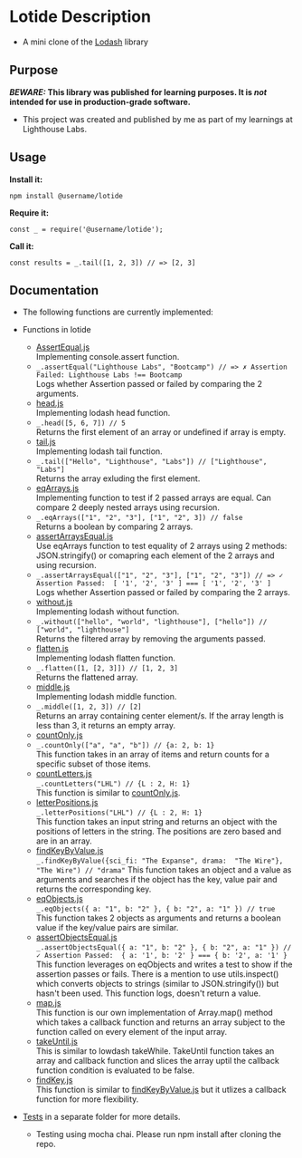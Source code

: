 # Lotide Description
* A mini clone of the [Lodash](https://lodash.com) library

## Purpose

**_BEWARE:_ This library was published for learning purposes. It is _not_ intended for use in production-grade software.**

* This project was created and published by me as part of my learnings at Lighthouse Labs.

## Usage

**Install it:**

`npm install @username/lotide`

**Require it:**

`const _ = require('@username/lotide');`

**Call it:**

`const results = _.tail([1, 2, 3]) // => [2, 3]`

## Documentation

* The following functions are currently implemented:

* Functions in lotide
  * [AssertEqual.js](/assertEqual.js) <br />
  Implementing console.assert function. <br />
  * `_.assertEqual("Lighthouse Labs", "Bootcamp") // => ✗ Assertion Failed: Lighthouse Labs !== Bootcamp` <br />
  Logs whether Assertion passed or failed by comparing the 2 arguments.
  * [head.js](/head.js)<br />
  Implementing lodash head function.
  * `_.head([5, 6, 7]) // 5` <br />
  Returns the first element of an array or undefined if array is empty.
  * [tail.js](/tail.js)<br />
  Implementing lodash tail function.
  * `_.tail(["Hello", "Lighthouse", "Labs"]) // ["Lighthouse", "Labs"]` <br />
  Returns the array exluding the first element.
  * [eqArrays.js](/eqArrays.js)<br />
  Implementing function to test if 2 passed arrays are equal. Can compare 2 deeply nested arrays using recursion.
  * `_.eqArrays(["1", "2", "3"], ["1", "2", 3]) // false` <br />
  Returns a boolean by comparing 2 arrays.
  * [assertArraysEqual.js](/assertArraysEqual.js) <br />
  Use eqArrays function to test equality of 2 arrays using 2 methods: JSON.stringify() or comapring each element of the 2 arrays and using recursion.
   * `_.assertArraysEqual(["1", "2", "3"], ["1", "2", "3"]) // => ✓ Assertion Passed:  [ '1', '2', '3' ] === [ '1', '2', '3' ]` <br />
  Logs whether Assertion passed or failed by comparing the 2 arrays.
  * [without.js](/without.js)<br />
  Implementing lodash without function.
  * `_.without(["hello", "world", "lighthouse"], ["hello"]) // ["world", "lighthouse"]` <br />
  Returns the filtered array by removing the arguments passed.
  * [flatten.js](/flatten.js)<br />
  Implementing lodash flatten function.
  * `_.flatten([1, [2, 3]]) // [1, 2, 3]` <br />
  Returns the flattened array.
  * [middle.js](/middle.js)<br />
  Implementing lodash middle function.
  * `_.middle([1, 2, 3]) // [2]` <br />
  Returns an array containing center element/s. If the array length is less than 3, it returns an empty array.
  * [countOnly.js](/countOnly.js) <br />
  * `_.countOnly(["a", "a", "b"]) // {a: 2, b: 1}` <br />
  This function takes in an array of items and return counts for a specific subset of those items.
  * [countLetters.js](/countLetters.js) <br />
  `_.countLetters("LHL") // {L : 2, H: 1}` <br />
  This function is similar to [countOnly.js](/countOnly.js).
  * [letterPositions.js](/letterPositions.js) <br />
  `_.letterPositions("LHL") // {L : 2, H: 1}` <br />
  This function takes an input string and returns an object with the positions of letters in the string. The positions are zero based and are in an array.
  * [findKeyByValue.js](/findKeyByValue.js) <br />
  `_.findKeyByValue({sci_fi: "The Expanse", drama:  "The Wire"}, "The Wire") // "drama"`
  This function takes an object and a value as arguments and searches if the object has the key, value pair and returns the corresponding key.
  * [eqObjects.js](/eqObjects.js) <br />
  `_.eqObjects({ a: "1", b: "2" }, { b: "2", a: "1" }) // true` <br />
  This function takes 2 objects as arguments and returns a boolean value if the key/value pairs are similar.
  * [assertObjectsEqual.js](/assertObjectsEqual.js) <br />
  `_.assertObjectsEqual({ a: "1", b: "2" }, { b: "2", a: "1" }) // ✓ Assertion Passed:  { a: '1', b: '2' } === { b: '2', a: '1' }` <br />
  This function leverages on eqObjects and writes a test to show if the assertion passes or fails. There is a mention to use utils.inspect() which converts objects to strings (similar to JSON.stringify()) but hasn't been used. This function logs, doesn't return a value.
  * [map.js](/map.js) <br />
  This function is our own implementation of Array.map() method which takes a callback function and returns an array subject to the function called on every element of the input array.
  * [takeUntil.js](/takeUntil.js) <br />
  This is similar to lowdash takeWhile. TakeUntil function takes an array and callback function and slices the array uptil the callback function condition is evaluated to be false.
  * [findKey.js](/findKey.js) <br />
  This function is similar to [findKeyByValue.js](/findKeyByValue.js) but it utlizes a callback function for more flexibility.

* [Tests](/test) in a separate folder for more details.
  * Testing using mocha chai. Please run npm install after cloning the repo.
